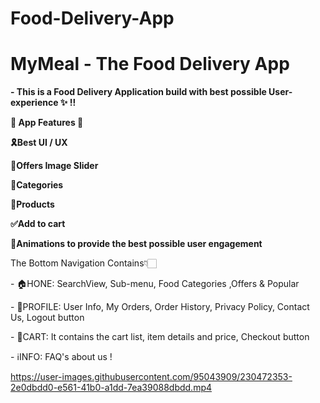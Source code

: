 # Food-Delivery-App
<h1>MyMeal - The Food Delivery App</h1>

<p><b>- This is a Food Delivery Application build with best possible User-experience ✨ !!</b></p>
<b>
<p>🔶<b> App Features </b>🔶</p>
<p>🎗Best UI / UX </p>
<p>📸Offers Image Slider</p>
<p>🌿Categories</p>
<p>🍔Products</p>
<p>✅Add to cart</p>
<p>🔆Animations to provide the best possible user engagement</p></b>

The Bottom Navigation Contains👇🏻
<p>- 🏠HONE: SearchView, Sub-menu, Food Categories ,Offers & Popular</p>
<p>- 👨PROFILE: User Info, My Orders, Order History, Privacy Policy, Contact Us, Logout button</p>
<p>- 🛒CART: It contains the cart list, item details and price, Checkout button</p>
<p>- ℹ️INFO: FAQ's about us !</p>




https://user-images.githubusercontent.com/95043909/230472353-2e0dbdd0-e561-41b0-a1dd-7ea39088dbdd.mp4

